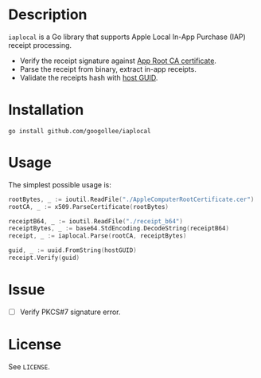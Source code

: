 # Description


`iaplocal` is a Go library that supports Apple Local In-App Purchase
(IAP) receipt processing.

- Verify the receipt signature against [App Root CA certificate](https://www.apple.com/certificateauthority/).
- Parse the receipt from binary, extract in-app receipts.
- Validate the receipts hash with [host GUID](https://developer.apple.com/library/ios/releasenotes/General/ValidateAppStoreReceipt/Chapters/ValidateLocally.html#//apple_ref/doc/uid/TP40010573-CH1-SW5).

# Installation

```
go install github.com/googollee/iaplocal
```

# Usage

The simplest possible usage is:

```go
rootBytes, _ := ioutil.ReadFile("./AppleComputerRootCertificate.cer")
rootCA, _ := x509.ParseCertificate(rootBytes)

receiptB64, _ := ioutil.ReadFile("./receipt_b64")
receiptBytes, _ := base64.StdEncoding.DecodeString(receiptB64)
receipt, _ := iaplocal.Parse(rootCA, receiptBytes)

guid, _ := uuid.FromString(hostGUID)
receipt.Verify(guid)
```

# Issue

- [ ] Verify PKCS#7 signature error.

# License

See `LICENSE`.
